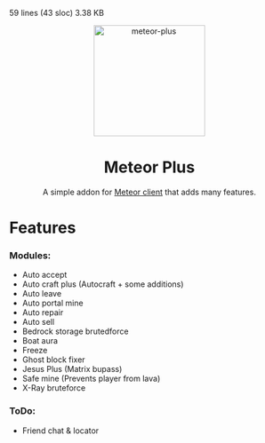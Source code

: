 59 lines (43 sloc)  3.38 KB


<div align="center">
	<img src="https://olejka.ru/s/c543417566.png" alt="meteor-plus" width="200px"/>
	<h1>Meteor Plus</h1>
	<p>A simple addon for <a href="https://github.com/MeteorDevelopment/meteor-client">Meteor client</a> that adds many features.</p>
</div>

# Features
### Modules:
- Auto accept
- Auto craft plus (Autocraft + some additions)
- Auto leave
- Auto portal mine
- Auto repair
- Auto sell
- Bedrock storage brutedforce
- Boat aura
- Freeze
- Ghost block fixer
- Jesus Plus (Matrix bupass)
- Safe mine (Prevents player from lava)
- X-Ray bruteforce

### ToDo:
- Friend chat & locator
